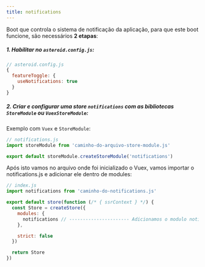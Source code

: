 ```yaml
---
title: notifications
---
```


Boot que controla o sistema de notificação da aplicação, para que este boot funcione, são necessários **2 etapas**:

##### 1. Habilitar no `asteroid.config.js`:
```js
// asteroid.config.js
{
  featureToggle: {
    useNotifications: true
  }
}
```

##### 2. Criar e configurar uma store `notifications` com as bibliotecas `StoreModule` ou `VuexStoreModule`:

Exemplo com `Vuex` e `StoreModule`:

```js
// notifications.js
import storeModule from 'caminho-do-arquivo-store-module.js'

export default storeModule.createStoreModule('notifications')
```

Após isto vamos no arquivo onde foi inicializado o Vuex, vamos importar o notifications.js e adicionar ele dentro de modules:

```js
// index.js
import notifications from 'caminho-do-notifications.js'

export default store(function (/* { ssrContext } */) {
  const Store = createStore({
    modules: {
      notifications // ---------------------- Adicionamos o modulo notifications ----------------------
    },

    strict: false
  })

  return Store
})
```


